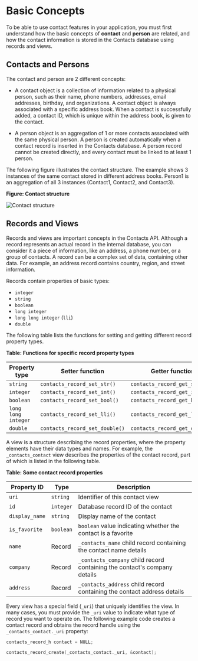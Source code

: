 
# Basic Concepts

To be able to use contact features in your application, you must first
understand how the basic concepts of **contact** and **person** are
related, and how the contact information is stored in the Contacts
database using records and views.

<a name="contacts"></a>
## Contacts and Persons

The contact and person are 2 different concepts:

-   A contact object is a collection of information related to a
    physical person, such as their name, phone numbers, addresses, email
    addresses, birthday, and organizations. A contact object is always
    associated with a specific address book. When a contact is
    successfully added, a contact ID, which is unique within the address
    book, is given to the contact.

-   A person object is an aggregation of 1 or more contacts associated
    with the same physical person. A person is created automatically
    when a contact record is inserted in the Contacts database. A person
    record cannot be created directly, and every contact must be linked
    to at least 1 person.

The following figure illustrates the contact structure. The example
shows 3 instances of the same contact stored in different address books.
Person1 is an aggregation of all 3 instances (Contact1, Contact2, and
Contact3).

**Figure: Contact structure**

![Contact structure](./media/app_contacts_contact_structure.png)

<a name="records"></a>
## Records and Views

Records and views are important concepts in the Contacts API. Although a
record represents an actual record in the internal database, you can
consider it a piece of information, like an address, a phone number, or
a group of contacts. A record can be a complex set of data, containing
other data. For example, an address record contains country, region, and
street information.

Records contain properties of basic types:

-   `integer`
-   `string`
-   `boolean`
-   `long integer`
-   `long long integer` (`lli`)
-   `double`

The following table lists the functions for setting and getting
different record property types.

**Table: Functions for specific record property types**

| Property type       | Setter function                | Getter function                |
|-------------------|------------------------------|-----------------------------|
| `string`            | `contacts_record_set_str()`    | `contacts_record_get_str()`    |
| `integer`           | `contacts_record_set_int()`    | `contacts_record_get_int()`    |
| `boolean`           | `contacts_record_set_bool()`   | `contacts_record_get_bool()`   |
| `long long integer` | `contacts_record_set_lli()`    | `contacts_record_get_lli()`    |
| `double`            | `contacts_record_set_double()` | `contacts_record_get_double()` |

A view is a structure describing the record properties, where the
property elements have their data types and names. For example, the
`_contacts_contact` view describes the properties of the contact record,
part of which is listed in the following table.

**Table: Some contact record properties**

| Property ID    | Type      | Description                              |
|--------------|---------|----------------------------------------|
| `uri`          | `string`  | Identifier of this contact view          |
| `id`           | `integer` | Database record ID of the contact        |
| `display_name` | `string`  | Display name of the contact              |
| `is_favorite`  | `boolean` | `boolean` value indicating whether the contact is a favorite |
| `name`         | Record    | `_contacts_name` child record containing the contact name details |
| `company`      | Record    | `_contacts_company` child record containing the contact's company details |
| `address`      | Record    | `_contacts_address` child record containing the contact address details |

Every view has a special field (`_uri`) that uniquely identifies the
view. In many cases, you must provide the `_uri` value to indicate what
type of record you want to operate on. The following example code
creates a contact record and obtains the record handle using the
`_contacts_contact._uri` property:

```c++
contacts_record_h contact = NULL;

contacts_record_create(_contacts_contact._uri, &contact);
```
